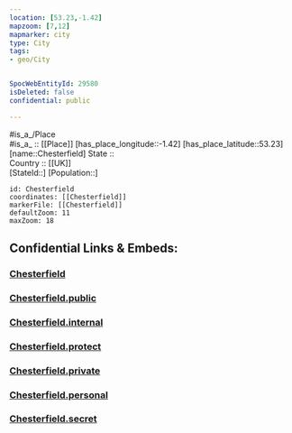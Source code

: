 ```yaml
---
location: [53.23,-1.42] 
mapzoom: [7,12] 
mapmarker: city 
type: City
tags:
- geo/City


SpocWebEntityId: 29580
isDeleted: false
confidential: public

---
```

#is_a_/Place  
#is_a_ :: [[Place]] 
[has_place_longitude::-1.42] 
[has_place_latitude::53.23] 
[name::Chesterfield] 
State ::  
Country :: [[UK]]  
[StateId::] 
[Population::] 



```leaflet
id: Chesterfield
coordinates: [[Chesterfield]] 
markerFile: [[Chesterfield]] 
defaultZoom: 11 
maxZoom: 18
```


## Confidential Links & Embeds: 

### [Chesterfield](/_Standards/Earth/Continent/Europe/Europe~North/UK/England/Regions~England/East_Midlands/Derbyshire/cities~Derbyshire/Derbyshire~North-East/cities~NorthEastDerbyshire/Chesterfield.md) 

### [Chesterfield.public](/_public/Earth/Continent/Europe/Europe~North/UK/England/Regions~England/East_Midlands/Derbyshire/cities~Derbyshire/Derbyshire~North-East/cities~NorthEastDerbyshire/Chesterfield.public.md) 

### [Chesterfield.internal](/_internal/Earth/Continent/Europe/Europe~North/UK/England/Regions~England/East_Midlands/Derbyshire/cities~Derbyshire/Derbyshire~North-East/cities~NorthEastDerbyshire/Chesterfield.internal.md) 

### [Chesterfield.protect](/_protect/Earth/Continent/Europe/Europe~North/UK/England/Regions~England/East_Midlands/Derbyshire/cities~Derbyshire/Derbyshire~North-East/cities~NorthEastDerbyshire/Chesterfield.protect.md) 

### [Chesterfield.private](/_private/Earth/Continent/Europe/Europe~North/UK/England/Regions~England/East_Midlands/Derbyshire/cities~Derbyshire/Derbyshire~North-East/cities~NorthEastDerbyshire/Chesterfield.private.md) 

### [Chesterfield.personal](/_personal/Earth/Continent/Europe/Europe~North/UK/England/Regions~England/East_Midlands/Derbyshire/cities~Derbyshire/Derbyshire~North-East/cities~NorthEastDerbyshire/Chesterfield.personal.md) 

### [Chesterfield.secret](/_secret/Earth/Continent/Europe/Europe~North/UK/England/Regions~England/East_Midlands/Derbyshire/cities~Derbyshire/Derbyshire~North-East/cities~NorthEastDerbyshire/Chesterfield.secret.md)

